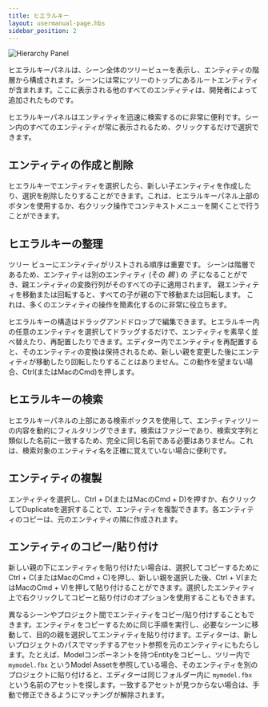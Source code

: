 ```yaml
---
title: ヒエラルキー
layout: usermanual-page.hbs
sidebar_position: 2
---
```


![Hierarchy Panel][1]

ヒエラルキーパネルは、シーン全体のツリービューを表示し、エンティティの階層から構成されます。シーンには常にツリーのトップにあるルートエンティティが含まれます。ここに表示される他のすべてのエンティティは、開発者によって追加されたものです。

ヒエラルキーパネルはエンティティを迅速に検索するのに非常に便利です。シーン内のすべてのエンティティが常に表示されるため、クリックするだけで選択できます。

## エンティティの作成と削除

ヒエラルキーでエンティティを選択したら、新しい子エンティティを作成したり、選択を削除したりすることができます。これは、ヒエラルキーパネル上部のボタンを使用するか、右クリック操作でコンテキストメニューを開くことで行うことができます。

## ヒエラルキーの整理

ツリー ビューにエンティティがリストされる順序は重要です。 シーンは階層であるため、エンティティは別のエンティティ (その *親* ) の *子* になることができ、親エンティティの変換行列がそのすべての子に適用されます。 親エンティティを移動または回転すると、すべての子が親の下で移動または回転します。 これは、多くのエンティティの操作を簡素化するのに非常に役立ちます。

ヒエラルキーの構造はドラッグアンドドロップで編集できます。ヒエラルキー内の任意のエンティティを選択してドラッグするだけで、エンティティを素早く並べ替えたり、再配置したりできます。エディター内でエンティティを再配置すると、そのエンティティの変換は保持されるため、新しい親を変更した後にエンティティが移動したり回転したりすることはありません。この動作を望まない場合、Ctrl(またはMacのCmd)を押します。

## ヒエラルキーの検索

ヒエラルキーパネルの上部にある検索ボックスを使用して、エンティティツリーの内容を動的にフィルタリングできます。検索はファジーであり、検索文字列と類似した名前に一致するため、完全に同じ名前である必要はありません。これは、検索対象のエンティティ名を正確に覚えていない場合に便利です。

## エンティティの複製

エンティティを選択し、Ctrl + D(またはMacのCmd + D)を押すか、右クリックしてDuplicateを選択することで、エンティティを複製できます。各エンティティのコピーは、元のエンティティの隣に作成されます。

## エンティティのコピー/貼り付け

新しい親の下にエンティティを貼り付けたい場合は、選択してコピーするためにCtrl + C(またはMacのCmd + C)を押し、新しい親を選択した後、Ctrl + V(またはMacのCmd + V)を押して貼り付けることができます。選択したエンティティ上で右クリックしてコピーと貼り付けのオプションを使用することもできます。

異なるシーンやプロジェクト間でエンティティをコピー/貼り付けすることもできます。エンティティをコピーするために同じ手順を実行し、必要なシーンに移動して、目的の親を選択してエンティティを貼り付けます。エディターは、新しいプロジェクトのパスでマッチするアセット参照を元のエンティティにもたらします。たとえば、Modelコンポーネントを持つEntityをコピーし、ツリー内で `mymodel.fbx` というModel Assetを参照している場合、そのエンティティを別のプロジェクトに貼り付けると、エディターは同じフォルダー内に `mymodel.fbx` という名前のアセットを探します。一致するアセットが見つからない場合は、手動で修正できるようにマッチングが解除されます。

[1]: /images/user-manual/editor/hierarchy.png
